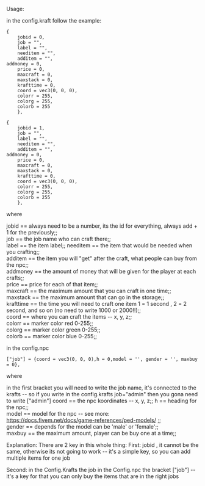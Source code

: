 Usage:

in the config.kraft follow the example:

	{
    	jobid = 0,
        job = "",
        label = "",
        needitem = "",
        additem = "",
	addmoney = 0,
        price = 0,
        maxcraft = 0,
        maxstack = 0,
        krafttime = 0,
        coord = vec3(0, 0, 0),
        colorr = 255,
        colorg = 255,
        colorb = 255
    	},

	{
    	jobid = 1,
        job = "",
        label = "",
        needitem = "",
        additem = "",
	addmoney = 0,
        price = 0,
        maxcraft = 0,
        maxstack = 0,
        krafttime = 0,
        coord = vec3(0, 0, 0),
        colorr = 255,
        colorg = 255,
        colorb = 255
    	},


where

jobid		== always need to be a number, its the id for everything, always add + 1 for the previously;;	
job		== the job name who can craft there;;	
label		== the item label;;	
needitem 	== the item that would be needed when you crafting;;	
additem		== the item you will "get" after the craft, what people can buy from the npc;;	
addmoney	== the amount of money that will be given for the player at each crafts;;	
price		== price for each of that item;;	
maxcraft	== the maximum amount that you can craft in one time;;	
maxstack	== the maximum amount that can go in the storage;;	
krafttime	== the time you will need to craft one item 1 = 1 second , 2 = 2 second, and so on (no need to write 1000 or 2000!!);;	
coord		== where you can craft the items -- x, y, z;;	
colorr		== marker color red  0-255;;	
colorg		== marker color green 0-255;;	
colorb		== marker color blue  0-255;;	


in the config.npc

	["job"] = {coord = vec3(0, 0, 0),h = 0,model = '', gender = '', maxbuy = 0},
where

in the first bracket you will need to write the job name, it's connected to the krafts -- so if you write in the config.krafts job="admin" then you gona need to write ["admin"]
coord		== the npc koordinates -- x, y, z;;	
h		== heading for the npc;;	
model		== model for the npc -- see more: https://docs.fivem.net/docs/game-references/ped-models/  ;;	
gender		== depends for the model can be 'male'  or  'female';;	
maxbuy		== the maximum amount, player can be buy one at a time;;	

Explanation:
	There are 2 key in this whole thing:
First: jobid , it cannot be the same, otherwise its not going to work -- it's a simple key, so you can add multiple items for one job

Second: in the Config.Krafts the job in the Config.npc the bracket ["job"] -- it's a key for that you can only buy the items that are in the right jobs
